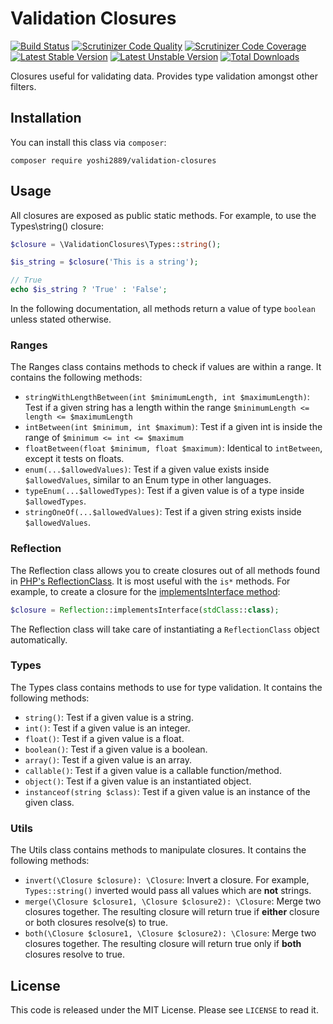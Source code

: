 # Validation Closures
[![Build Status](https://scrutinizer-ci.com/g/Yoshi2889/validation-closures/badges/build.png)](https://scrutinizer-ci.com/g/Yoshi2889/validation-closures/build-status/master)
[![Scrutinizer Code Quality](https://scrutinizer-ci.com/g/Yoshi2889/validation-closures/badges/quality-score.png)](https://scrutinizer-ci.com/g/Yoshi2889/validation-closures/?branch=master)
[![Scrutinizer Code Coverage](https://scrutinizer-ci.com/g/Yoshi2889/validation-closures/badges/coverage.png)](https://scrutinizer-ci.com/g/Yoshi2889/validation-closures/code-structure/master/code-coverage)
[![Latest Stable Version](https://poser.pugx.org/yoshi2889/validation-closures/v/stable)](https://packagist.org/packages/yoshi2889/validation-closures)
[![Latest Unstable Version](https://poser.pugx.org/yoshi2889/validation-closures/v/unstable)](https://packagist.org/packages/yoshi2889/validation-closures)
[![Total Downloads](https://poser.pugx.org/yoshi2889/validation-closures/downloads)](https://packagist.org/packages/yoshi2889/validation-closures)

Closures useful for validating data. Provides type validation amongst other filters.

## Installation
You can install this class via `composer`:

```composer require yoshi2889/validation-closures```

## Usage
All closures are exposed as public static methods. For example, to use the Types\string() closure:

```php
$closure = \ValidationClosures\Types::string();

$is_string = $closure('This is a string');

// True
echo $is_string ? 'True' : 'False';
```

In the following documentation, all methods return a value of type `boolean` unless stated otherwise.

### Ranges
The Ranges class contains methods to check if values are within a range. It contains the following methods:

* `stringWithLengthBetween(int $minimumLength, int $maximumLength)`: Test if a given string has a length within the range
`$minimumLength <= length <= $maximumLength`
* `intBetween(int $minimum, int $maximum)`: Test if a given int is inside the range of `$minimum <= int <= $maximum`
* `floatBetween(float $minimum, float $maximum)`: Identical to `intBetween`, except it tests on floats.
* `enum(...$allowedValues)`: Test if a given value exists inside `$allowedValues`, similar to an Enum type in other languages.
* `typeEnum(...$allowedTypes)`: Test if a given value is of a type inside `$allowedTypes`.
* `stringOneOf(...$allowedValues)`: Test if a given string exists inside `$allowedValues`.

### Reflection
The Reflection class allows you to create closures out of all methods found in [PHP's ReflectionClass](http://php.net/manual/en/class.reflectionclass.php).
It is most useful with the `is*` methods. For example, to create a closure for the [implementsInterface method](http://php.net/manual/en/reflectionclass.implementsinterface.php):

```php
$closure = Reflection::implementsInterface(stdClass::class);
```

The Reflection class will take care of instantiating a `ReflectionClass` object automatically.

### Types
The Types class contains methods to use for type validation. It contains the following methods:

* `string()`: Test if a given value is a string.
* `int()`: Test if a given value is an integer.
* `float()`: Test if a given value is a float.
* `boolean()`: Test if a given value is a boolean.
* `array()`: Test if a given value is an array.
* `callable()`: Test if a given value is a callable function/method.
* `object()`: Test if a given value is an instantiated object.
* `instanceof(string $class)`: Test if a given value is an instance of the given class.

### Utils
The Utils class contains methods to manipulate closures. It contains the following methods:

* `invert(\Closure $closure): \Closure`: Invert a closure. For example, `Types::string()` inverted would pass all values which are **not** strings.
* `merge(\Closure $closure1, \Closure $closure2): \Closure`: Merge two closures together. The resulting closure will return true if **either** closure
or both closures resolve(s) to true.
* `both(\Closure $closure1, \Closure $closure2): \Closure`: Merge two closures together. The resulting closure will return true only if **both**
closures resolve to true.

## License
This code is released under the MIT License. Please see `LICENSE` to read it.